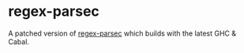 # regex-parsec

A patched version of [regex-parsec] which builds with the latest GHC & Cabal.

[regex-parsec]: https://hackage.haskell.org/package/regex-parsec
